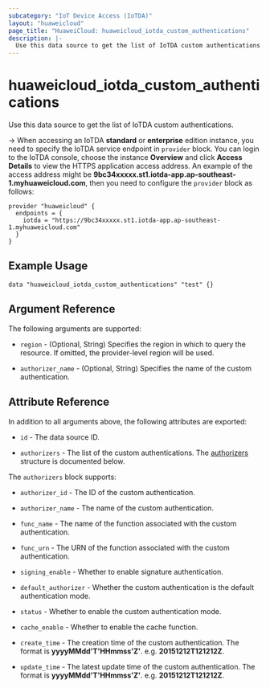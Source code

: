 ```yaml
---
subcategory: "IoT Device Access (IoTDA)"
layout: "huaweicloud"
page_title: "HuaweiCloud: huaweicloud_iotda_custom_authentications"
description: |-
  Use this data source to get the list of IoTDA custom authentications.
---
```


# huaweicloud_iotda_custom_authentications

Use this data source to get the list of IoTDA custom authentications.

-> When accessing an IoTDA **standard** or **enterprise** edition instance, you need to specify the IoTDA service
  endpoint in `provider` block.
  You can login to the IoTDA console, choose the instance **Overview** and click **Access Details**
  to view the HTTPS application access address. An example of the access address might be
  **9bc34xxxxx.st1.iotda-app.ap-southeast-1.myhuaweicloud.com**, then you need to configure the
  `provider` block as follows:

  ```hcl
  provider "huaweicloud" {
    endpoints = {
      iotda = "https://9bc34xxxxx.st1.iotda-app.ap-southeast-1.myhuaweicloud.com"
    }
  }
  ```

## Example Usage

```hcl
data "huaweicloud_iotda_custom_authentications" "test" {}
```

## Argument Reference

The following arguments are supported:

* `region` - (Optional, String) Specifies the region in which to query the resource.
  If omitted, the provider-level region will be used.

* `authorizer_name` - (Optional, String) Specifies the name of the custom authentication.

## Attribute Reference

In addition to all arguments above, the following attributes are exported:

* `id` - The data source ID.

* `authorizers` - The list of the custom authentications.
  The [authorizers](#iotda_authorizers) structure is documented below.

<a name="iotda_authorizers"></a>
The `authorizers` block supports:

* `authorizer_id` - The ID of the custom authentication.

* `authorizer_name` - The name of the custom authentication.

* `func_name` - The name of the function associated with the custom authentication.

* `func_urn` -  The URN of the function associated with the custom authentication.

* `signing_enable` - Whether to enable signature authentication.

* `default_authorizer` - Whether the custom authentication is the default authentication mode.

* `status` - Whether to enable the custom authentication mode.

* `cache_enable` - Whether to enable the cache function.

* `create_time` - The creation time of the custom authentication.
  The format is **yyyyMMdd'T'HHmmss'Z'**. e.g. **20151212T121212Z**.

* `update_time` - The latest update time of the custom authentication.
  The format is **yyyyMMdd'T'HHmmss'Z'**. e.g. **20151212T121212Z**.
